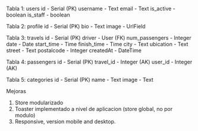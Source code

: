 Tabla 1: users
id - Serial (PK)
username - Text
email - Text
is_active - boolean
is_staff - boolean

Tabla 2: profile
id - Serial (PK)
bio - Text
image - UrlField

Tabla 3: travels
id - Serial (PK)
driver - User (FK)
num_passengers - Integer
date - Date
start_time - Time
finish_time - Time
city - Text
ubication - Text
street - Text
postalcode - Integer
createdAt - DateTime

Tabla 4: passengers
id - Serial (PK)
travel_id - Integer (AK)
user_id - Integer (AK)

Tabla 5: categories
id - Serial (PK)
name - Text
image - Text

Mejoras

1. Store modularizado
2. Toaster implementado a nivel de aplicacion (store global, no por modulo)
3. Responsive, version mobile and desktop.
